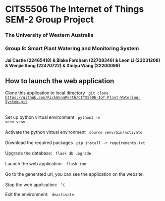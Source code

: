 # CITS5506 The Internet of Things SEM-2 Group Project
### The University of Western Australia 
### Group 8: Smart Plant Watering and Monitoring System 
#### Jai Castle (22465418) & Blake Fordham (22708346) & Leon Li (23031208) & Wenjie Song (22470722) & Xinlyu Wang (22200099)

## How to launch the web application
Clone this application to local directory <code> git clone https://github.com/RickWangPerth/CITS5506-IoT-Plant-Watering-System.git </code> <br>
 <br>
Set up python virtual environment <code> python3 -m venv venv </code> <br>
 <br>
Activate the python virtual environment <code> source venv/bin/activate </code> <br>
 <br>
Download the required packages <code> pip install -r requirements.txt </code> <br>
 <br>
Upgrade the database: <code> flask db upgrade </code> <br>
<br>
Launch the web application: <code> flask run </code> <br>
 <br>
Go to the generated url, you can see the application on the website.
 <br>
 <br>
Stop the web application: <code> ^C </code> <br>

Exit the environment: <code> deactivate </code>
